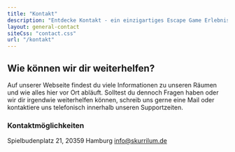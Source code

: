 ```yaml
---
title: "Kontakt"
description: "Entdecke Kontakt - ein einzigartiges Escape Game Erlebnis in Hamburg St. Pauli. Buche jetzt dein Abenteuer im Skurrilum!"
layout: general-contact
siteCss: "contact.css"
url: "/kontakt"
---
```


## Wie können wir dir weiterhelfen?

Auf unserer Webseite findest du viele Informationen zu unseren Räumen und wie alles hier vor Ort abläuft. Solltest du dennoch Fragen haben oder wir dir irgendwie weiterhelfen können, schreib uns gerne eine Mail oder kontaktiere uns telefonisch innerhalb unseren Supportzeiten.

### Kontaktmöglichkeiten

Spielbudenplatz 21, 20359 Hamburg
info@skurrilum.de
